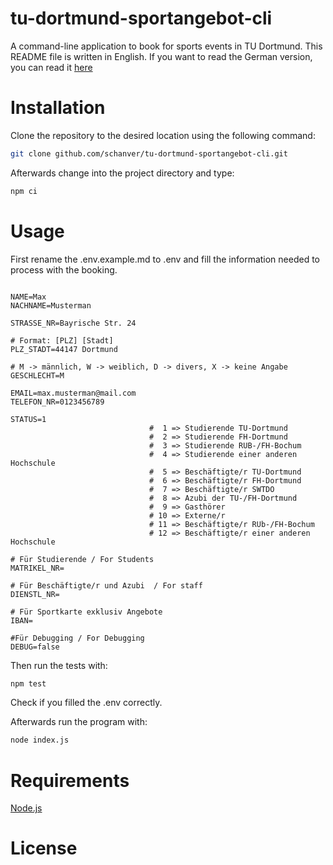 # tu-dortmund-sportangebot-cli
A command-line application to book for sports events in TU Dortmund. This README file is written in English. If you want to read the German version, you can read it [here](README.de.md)
# Installation
Clone the repository to the desired location using the following command:
```bash
git clone github.com/schanver/tu-dortmund-sportangebot-cli.git
````
Afterwards change into the project directory and type:
```bash
npm ci
```
# Usage
First rename the .env.example.md to .env and fill the information needed to process with the booking.

```env

NAME=Max
NACHNAME=Musterman

STRASSE_NR=Bayrische Str. 24

# Format: [PLZ] [Stadt]
PLZ_STADT=44147 Dortmund

# M -> männlich, W -> weiblich, D -> divers, X -> keine Angabe
GESCHLECHT=M

EMAIL=max.musterman@mail.com
TELEFON_NR=0123456789

STATUS=1
                               #  1 => Studierende TU-Dortmund
                               #  2 => Studierende FH-Dortmund
                               #  3 => Studierende RUB-/FH-Bochum
                               #  4 => Studierende einer anderen Hochschule
                               #  5 => Beschäftigte/r TU-Dortmund
                               #  6 => Beschäftigte/r FH-Dortmund
                               #  7 => Beschäftigte/r SWTDO
                               #  8 => Azubi der TU-/FH-Dortmund
                               #  9 => Gasthörer
                               # 10 => Externe/r
                               # 11 => Beschäftigte/r RUb-/FH-Bochum
                               # 12 => Beschäftigte/r einer anderen Hochschule

# Für Studierende / For Students
MATRIKEL_NR=

# Für Beschäftigte/r und Azubi  / For staff 
DIENSTL_NR=

# Für Sportkarte exklusiv Angebote 
IBAN=

#Für Debugging / For Debugging
DEBUG=false
```

Then run the tests with:
``` bash
npm test
```
Check if you filled the .env correctly.

Afterwards run the program with:

``` bash
node index.js
```



# Requirements
[Node.js](https://nodejs.org/en/download)



# License
